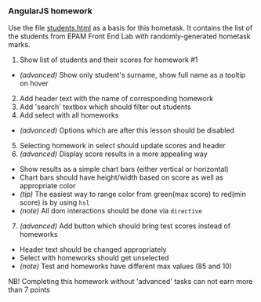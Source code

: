 ### AngularJS homework

Use the file [students.html](students.html) as a basis for this hometask.
It contains the list of the students from EPAM Front End Lab with randomly-generated hometask marks.

1. Show list of students and their scores for homework #1
  - *(advanced)* Show only student's surname, show full name as a tooltip on hover
2. Add header text with the name of corresponding homework
3. Add 'search' textbox which should filter out students
4. Add select with all homeworks
  - *(advanced)* Options which are after this lesson should be disabled
5. Selecting homework in select should update scores and header
6. *(advanced)* Display score results in a more appealing way
  - Show results as a simple chart bars (either vertical or horizontal)
  - Chart bars should have height/width based on score as well as appropriate color
  - *(tip)* The easiest way to range color from green(max score) to red(min score) is by using `hsl`
  - *(note)* All dom interactions should be done via `directive`
7. *(advanced)* Add button which should bring test scores instead of homeworks
  - Header text should be changed appropriately
  - Select with homeworks should get unselected
  - *(note)* Test and homeworks have different max values (85 and 10)

NB! Completing this homework without 'advanced' tasks can not earn more than 7 points